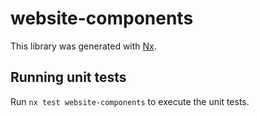 # website-components

This library was generated with [Nx](https://nx.dev).

## Running unit tests

Run `nx test website-components` to execute the unit tests.

